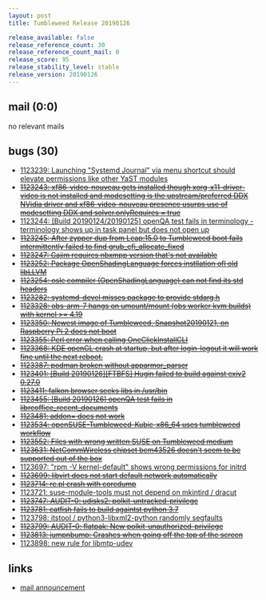 ```yaml
---
layout: post
title: Tumbleweed Release 20190126

release_available: false
release_reference_count: 30
release_reference_count_mail: 0
release_score: 95
release_stability_level: stable
release_version: 20190126
---
```


## mail (0:0)

no relevant mails

## bugs (30)

<!--more-->

- [1123239: Launching "Systemd Journal" via menu shortcut should elevate permissions like other YaST modules](https://bugzilla.opensuse.org/show_bug.cgi?id=1123239)
- ~~[1123243: xf86-video-nouveau gets installed though xorg-x11-driver-video is not installed and modesetting is the upstream/preferred DDX NVidia driver and xf86-video-nouveau presence usurps use of modesetting DDX and solver.onlyRequires = true](https://bugzilla.opensuse.org/show_bug.cgi?id=1123243)~~
- [1123244: \[Build 20190124/20190125\] openQA test fails in terminology - terminology shows up in task panel but does not open up](https://bugzilla.opensuse.org/show_bug.cgi?id=1123244)
- ~~[1123245: After zypper dup from Leap:15.0 to Tumbleweed boot fails intermittently failed to find grub_efi_allocate_fixed](https://bugzilla.opensuse.org/show_bug.cgi?id=1123245)~~
- ~~[1123247: Gajim requires nbxmpp version that's not available](https://bugzilla.opensuse.org/show_bug.cgi?id=1123247)~~
- ~~[1123252: Package OpenShadingLanguage forces instllation ofl old libLLVM](https://bugzilla.opensuse.org/show_bug.cgi?id=1123252)~~
- ~~[1123254: oslc compiler (OpenShadingLanguage) can not find its std headers](https://bugzilla.opensuse.org/show_bug.cgi?id=1123254)~~
- ~~[1123282: systemd-devel misses package to provide stdarg.h](https://bugzilla.opensuse.org/show_bug.cgi?id=1123282)~~
- ~~[1123328: obs-arm-7 hangs on umount/mount (obs worker kvm builds) with kernel >= 4.19](https://bugzilla.opensuse.org/show_bug.cgi?id=1123328)~~
- ~~[1123350: Newest image of Tumbleweed, Snapshot20190121, on Raspberry Pi 2 does not boot](https://bugzilla.opensuse.org/show_bug.cgi?id=1123350)~~
- ~~[1123355: Perl error when calling OneClickInstallCLI](https://bugzilla.opensuse.org/show_bug.cgi?id=1123355)~~
- ~~[1123368: KDE openGL crash at startup, but after login-logout it will work fine until the next reboot.](https://bugzilla.opensuse.org/show_bug.cgi?id=1123368)~~
- ~~[1123387: podman broken without apparmor_parser](https://bugzilla.opensuse.org/show_bug.cgi?id=1123387)~~
- ~~[1123401: \[Build 20190126\]\[FTBFS\] Hugin failed to build against exiv2  0.27.0](https://bugzilla.opensuse.org/show_bug.cgi?id=1123401)~~
- ~~[1123411: falkon browser seeks libs in /usr/bin](https://bugzilla.opensuse.org/show_bug.cgi?id=1123411)~~
- ~~[1123455: \[Build 20190126\] openQA test fails in libreoffice_recent_documents](https://bugzilla.opensuse.org/show_bug.cgi?id=1123455)~~
- ~~[1123481: addon= does not work](https://bugzilla.opensuse.org/show_bug.cgi?id=1123481)~~
- ~~[1123534: openSUSE-Tumbleweed-Kubic-x86_64 uses tumbleweed workflow](https://bugzilla.opensuse.org/show_bug.cgi?id=1123534)~~
- ~~[1123552: Files with wrong written SUSE on Tumbleweed medium](https://bugzilla.opensuse.org/show_bug.cgi?id=1123552)~~
- ~~[1123631: NetCommWireless chipset bcm43526 doesn't seem to be supported out of the box](https://bugzilla.opensuse.org/show_bug.cgi?id=1123631)~~
- [1123697: "rpm -V kernel-default" shows wrong permissions for initrd](https://bugzilla.opensuse.org/show_bug.cgi?id=1123697)
- ~~[1123699: libvirt does not start default network automatically](https://bugzilla.opensuse.org/show_bug.cgi?id=1123699)~~
- ~~[1123714: re.pl crash with coredump](https://bugzilla.opensuse.org/show_bug.cgi?id=1123714)~~
- [1123721: suse-module-tools must not depend on mkintird / dracut](https://bugzilla.opensuse.org/show_bug.cgi?id=1123721)
- ~~[1123747: AUDIT-0: udisks2: polkit-untracked-privilege](https://bugzilla.opensuse.org/show_bug.cgi?id=1123747)~~
- ~~[1123781: catfish fails to build againtst python  3.7](https://bugzilla.opensuse.org/show_bug.cgi?id=1123781)~~
- [1123798: itstool / python3-libxml2-python randomly segfaults](https://bugzilla.opensuse.org/show_bug.cgi?id=1123798)
- ~~[1123799: AUDIT-0: flatpak: New polkit-unauthorized-privilege](https://bugzilla.opensuse.org/show_bug.cgi?id=1123799)~~
- ~~[1123813: jumpnbump: Crashes when going off the top of the screen](https://bugzilla.opensuse.org/show_bug.cgi?id=1123813)~~
- [1123898: new rule for libmtp-udev](https://bugzilla.opensuse.org/show_bug.cgi?id=1123898)



## links

- [mail announcement](https://lists.opensuse.org/opensuse-factory/2019-01/msg00547.html)
